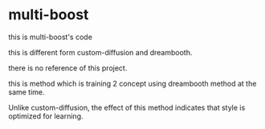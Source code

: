 # multi-boost

this is multi-boost's code

this is different form custom-diffusion and dreambooth.

there is no reference of this project.

this is method which is training 2 concept using dreambooth method at the same time.

Unlike custom-diffusion, the effect of this method indicates that style is optimized for learning.

